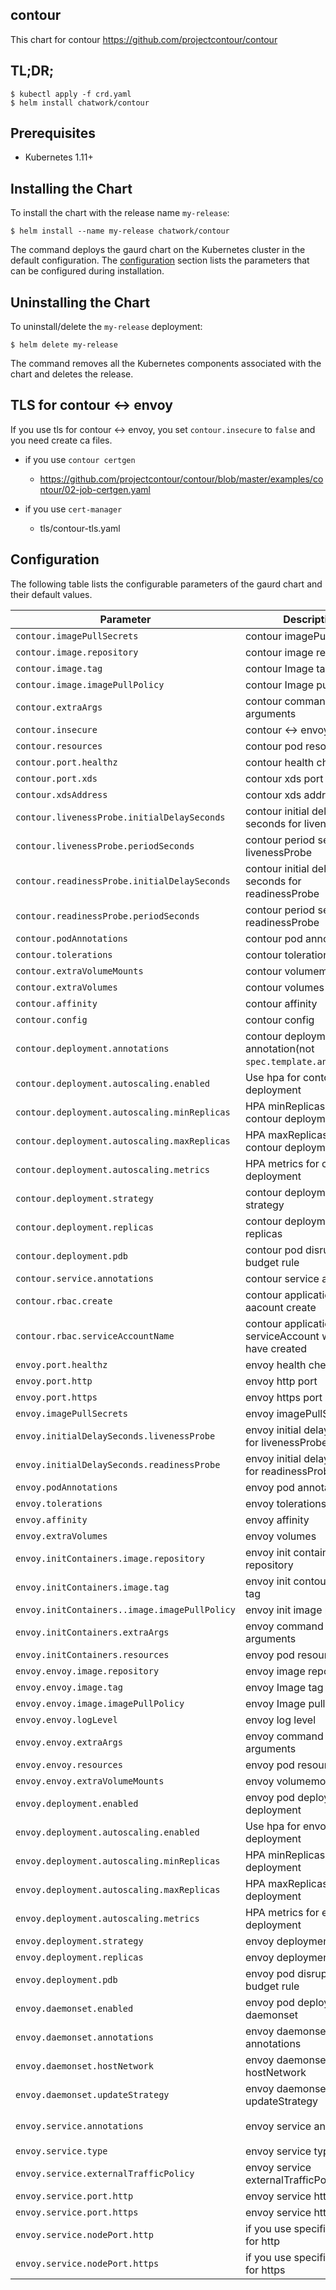 ## contour

This chart for contour https://github.com/projectcontour/contour

## TL;DR;

```
$ kubectl apply -f crd.yaml
$ helm install chatwork/contour
```

## Prerequisites

* Kubernetes 1.11+

## Installing the Chart

To install the chart with the release name `my-release`:

```
$ helm install --name my-release chatwork/contour
```

The command deploys the gaurd chart on the Kubernetes cluster in the default configuration. The [configuration](https://github.com/chatwork/charts/tree/master/gaurd#configuration) section lists the parameters that can be configured during installation.

## Uninstalling the Chart

To uninstall/delete the `my-release` deployment:

```
$ helm delete my-release
```

The command removes all the Kubernetes components associated with the chart and deletes the release.

## TLS for contour <-> envoy

If you use tls for contour <-> envoy, you set `contour.insecure` to `false` and you need create ca files.

- if you use `contour certgen`
  - https://github.com/projectcontour/contour/blob/master/examples/contour/02-job-certgen.yaml

- if you use `cert-manager`
  - tls/contour-tls.yaml

## Configuration

The following table lists the configurable parameters of the gaurd chart and their default values.

|  Parameter | Description | Default |
| --- | --- | --- |
|  `contour.imagePullSecrets` | contour imagePullSecrets | `"[]"` |
|  `contour.image.repository` | contour image repository | `"docker.io/projectcontour/contour"` |
|  `contour.image.tag` | contour Image tag | `"v1.0.0-rc.2"` |
|  `contour.image.imagePullPolicy` | contour Image pullpolicy  | `"IfNotPresent"` |
|  `contour.extraArgs` | contour command extra arguments | `"[]"` |
|  `contour.insecure` | contour <-> envoy no tls | `true` |
|  `contour.resources` | contour pod resources| `"{}"` |
|  `contour.port.healthz` | contour health check port | `"8000"` |
|  `contour.port.xds` | contour xds port | `"8001"` |
|  `contour.xdsAddress` | contour xds address | `"0.0.0.0"` |
|  `contour.livenessProbe.initialDelaySeconds` | contour initial delay seconds for livenessProbe | `"5"` |
|  `contour.livenessProbe.periodSeconds` | contour period seconds for livenessProbe | `"5"` |
|  `contour.readinessProbe.initialDelaySeconds` | contour initial delay seconds for readinessProbe| `"15"` |
|  `contour.readinessProbe.periodSeconds` | contour period seconds for readinessProbe| `"10"` |
|  `contour.podAnnotations` | contour pod annotations| `"{}"` |
|  `contour.tolerations` | contour tolerations | `"{}"` |
|  `contour.extraVolumeMounts` | contour volumemounts | `"[]"` |
|  `contour.extraVolumes` | contour volumes | `"[]"` |
|  `contour.affinity` | contour affinity| `"{}"` |
|  `contour.config` | contour config | `"..."` |
|  `contour.deployment.annotations` | contour deployment annotation(not `spec.template.annotations`)| `"{}"` |
|  `contour.deployment.autoscaling.enabled` | Use hpa for contour deployment | `"false"` |
|  `contour.deployment.autoscaling.minReplicas` | HPA minReplicas for contour deployment | `"2"` |
|  `contour.deployment.autoscaling.maxReplicas` | HPA maxReplicas for contour deployment | `"5"` |
|  `contour.deployment.autoscaling.metrics` | HPA metrics for contour deployment | `"[]"` |
|  `contour.deployment.strategy` | contour deployment strategy| `"{}"` |
|  `contour.deployment.replicas` | contour deployment replicas | `"1"` |
|  `contour.deployment.pdb` | contour pod disruption budget rule | `"minAvailable: 1"` |
|  `contour.service.annotations` | contour service annotations | `"{}"` |
|  `contour.rbac.create` | contour application service aacount create | `"true"` |
|  `contour.rbac.serviceAccountName` | contour application use serviceAccount which you have created | `"default"` |
|  `envoy.port.healthz` | envoy health check port | `"8002"` |
|  `envoy.port.http` | envoy http port | `"8080"` |
|  `envoy.port.https` | envoy https port | `"8443"` |
|  `envoy.imagePullSecrets` | envoy imagePullSecrets | `"[]"` |
|  `envoy.initialDelaySeconds.livenessProbe` | envoy initial delay seconds for livenessProbe | `"3"` |
|  `envoy.initialDelaySeconds.readinessProbe` | envoy initial delay seconds for readinessProbe| `"3"` |
|  `envoy.podAnnotations` | envoy pod annotations| `"{}"` |
|  `envoy.tolerations` | envoy tolerations | `"{}"` |
|  `envoy.affinity` | envoy affinity| `"{}"` |
|  `envoy.extraVolumes` | envoy volumes | `"[]"` |
|  `envoy.initContainers.image.repository` | envoy init container image repository | `"docker.io/projectcontour/contour"` |
|  `envoy.initContainers.image.tag` | envoy init contour image tag | `"v1.0.0-rc.2"` |
|  `envoy.initContainers..image.imagePullPolicy` | envoy init image pullpolicy  | `"IfNotPresent"` |
|  `envoy.initContainers.extraArgs` | envoy command extra arguments | `"[]"` |
|  `envoy.initContainers.resources` | envoy pod resources| `"{}"` |
|  `envoy.envoy.image.repository` | envoy image repository | `"docker.io/envoyproxy/envoy"` |
|  `envoy.envoy.image.tag` | envoy Image tag | `"v1.11.0"` |
|  `envoy.envoy.image.imagePullPolicy` | envoy Image pullpolicy  | `"IfNotPresent"` |
|  `envoy.envoy.logLevel` | envoy log level | `"info"` |
|  `envoy.envoy.extraArgs` | envoy command extra arguments | `"[]"` |
|  `envoy.envoy.resources` | envoy pod resources| `"{}"` |
|  `envoy.envoy.extraVolumeMounts` | envoy volumemounts | `"[]"` |
|  `envoy.deployment.enabled` | envoy pod deploy using deployment | `false` |
|  `envoy.deployment.autoscaling.enabled` | Use hpa for envoy deployment | `"false"` |
|  `envoy.deployment.autoscaling.minReplicas` | HPA minReplicas for envoy deployment | `"2"` |
|  `envoy.deployment.autoscaling.maxReplicas` | HPA maxReplicas for envoy deployment | `"5"` |
|  `envoy.deployment.autoscaling.metrics` | HPA metrics for envoy deployment | `"[]"` |
|  `envoy.deployment.strategy` | envoy deployment strategy| `"{}"` |
|  `envoy.deployment.replicas` | envoy deployment replicas | `"1"` |
|  `envoy.deployment.pdb` | envoy pod disruption budget rule | `"minAvailable: 1"` |
|  `envoy.daemonset.enabled` | envoy pod deploy using daemonset | `true` |
|  `envoy.daemonset.annotations` | envoy daemonset annotations | `true` |
|  `envoy.daemonset.hostNetwork` | envoy daemonset use hostNetwork| `"false"` |
|  `envoy.daemonset.updateStrategy` | envoy daemonset updateStrategy | `"{}"` |
|  `envoy.service.annotations` | envoy service annotations | `"service.beta.kubernetes.io/aws-load-balancer-backend-protocol: tcp"` |
|  `envoy.service.type` | envoy service type | `"LoadBalancer"` |
|  `envoy.service.externalTrafficPolicy` | envoy service externalTrafficPolicy | `""` |
|  `envoy.service.port.http` | envoy service http port | `"8080"` |
|  `envoy.service.port.https` | envoy service https port | `"8443"` |
|  `envoy.service.nodePort.http` | if you use specific nodeport for http | `"30000"` |
|  `envoy.service.nodePort.https` | if you use specific nodeport for https | `"30001"` |
